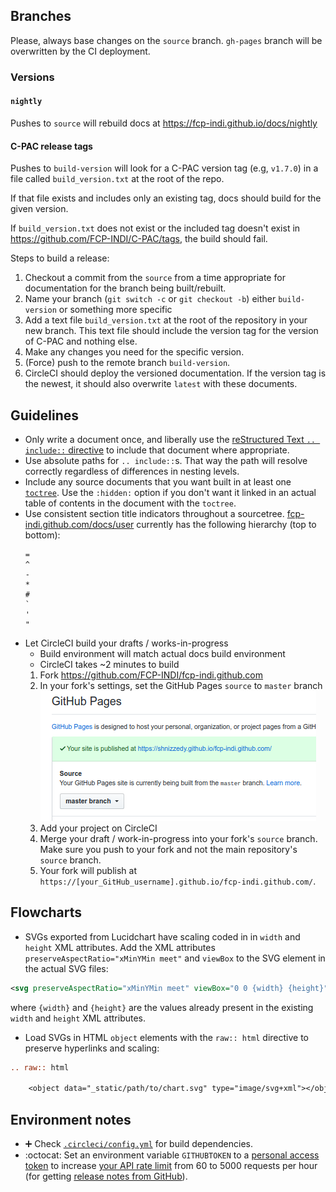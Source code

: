 ## Branches

Please, always base changes on the `source` branch. `gh-pages` branch will be overwritten by the CI deployment.

### Versions

#### `nightly`

Pushes to `source` will rebuild docs at https://fcp-indi.github.io/docs/nightly

#### C-PAC release tags
Pushes to `build-version` will look for a C-PAC version tag (e.g, `v1.7.0`) in a file called `build_version.txt` at the root of the repo.

If that file exists and includes only an existing tag, docs should build for the given version.

If `build_version.txt` does not exist or the included tag doesn't exist in https://github.com/FCP-INDI/C-PAC/tags, the build should fail.

Steps to build a release:
1. Checkout a commit from the `source` from a time appropriate for documentation for the branch being built/rebuilt.
2. Name your branch (`git switch -c` or `git checkout -b`) either `build-version` or something more specific
3. Add a text file `build_version.txt` at the root of the repository in your new branch. This text file should include the version tag for the version of C-PAC and nothing else.
4. Make any changes you need for the specific version.
5. (Force) push to the remote branch `build-version`.
6. CircleCI should deploy the versioned documentation. If the version tag is the newest, it should also overwrite `latest` with these documents. 

## Guidelines

- Only write a document once, and liberally use the [reStructured Text `.. include::` directive](https://docutils.sourceforge.io/docs/ref/rst/directives.html#include) to include that document where appropriate.
- Use absolute paths for `.. include::`s. That way the path will resolve correctly regardless of differences in nesting levels.
- Include any source documents that you want built in at least one [`toctree`](https://www.sphinx-doc.org/en/1.8/usage/restructuredtext/directives.html#directive-toctree). Use the `:hidden:` option if you don't want it linked in an actual table of contents in the document with the `toctree`.
- Use consistent section title indicators throughout a sourcetree. [fcp-indi.github.com/docs/user](https://fcp-indi.github.com/docs/user) currently has the following hierarchy (top to bottom):
  ```
  =
  ^
  -
  *
  #
  `
  '
  "
  ```
- Let CircleCI build your drafts / works-in-progress
    * Build environment will match actual docs build environment
    * CircleCI takes ~2 minutes to build
    1. Fork https://github.com/FCP-INDI/fcp-indi.github.com
    1. In your fork's settings, set the GitHub Pages `source` to `master` branch
        ![GitHub Pages settings example screenshot](./images/github-pages-settings-example.png)
    1. Add your project on CircleCI
    1. Merge your draft / work-in-progress into your fork's `source` branch. Make sure you push to your fork and not the main repository's `source` branch.
    1. Your fork will publish at `https://[your_GitHub_username].github.io/fcp-indi.github.com/`.

## Flowcharts

- SVGs exported from Lucidchart have scaling coded in in `width` and `height` XML attributes. Add the XML attributes `preserveAspectRatio="xMinYMin meet"` and `viewBox` to the SVG element in the actual SVG files:

```xml
<svg preserveAspectRatio="xMinYMin meet" viewBox="0 0 {width} {height}"></svg>
```

where `{width}` and `{height}` are the values already present in the existing `width` and `height` XML attributes.
- Load SVGs in HTML `object` elements with the `raw:: html` directive to preserve hyperlinks and scaling:

```rst
.. raw:: html

    <object data="_static/path/to/chart.svg" type="image/svg+xml"></object>
```

## Environment notes
* :heavy_plus_sign: Check [`.circleci/config.yml`](https://github.com/FCP-INDI/fcp-indi.github.com/blob/source/.circleci/config.yml) for build dependencies.
* :octocat: Set an environment variable `GITHUBTOKEN` to a [personal access token](https://help.github.com/en/github/authenticating-to-github/creating-a-personal-access-token-for-the-command-line) to increase [your API rate limit](https://nightlyer.github.com/v3/#rate-limiting) from 60 to 5000 requests per hour (for getting [release notes from GitHub](https://github.com/FCP-INDI/C-PAC/releases)).
